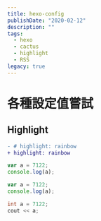 ```yaml
---
title: hexo-config
publishDate: "2020-02-12"
description: ""
tags:
  - hexo
  - cactus
  - highlight
  - RSS
legacy: true
---
```


# 各種設定值嘗試

## Highlight

```diff
- # highlight: rainbow
+ highlight: rainbow
```

```js
var a = 7122;
console.log(a);
```

```javascript
var a = 7122;
console.log(a);
```

```c++
int a = 7122;
cout << a;
```
